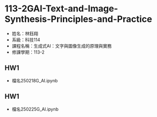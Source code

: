 # 113-2GAI-Text-and-Image-Synthesis-Principles-and-Practice
-  姓名：林鈺翔
- 系級：科技114
- 課程名稱：生成式AI：文字與圖像生成的原理與實務
- 修課學期：113-2

## HW1
- 檔名250218G_AI.ipynb

## HW1
- 檔名250225G_AI.ipynb
